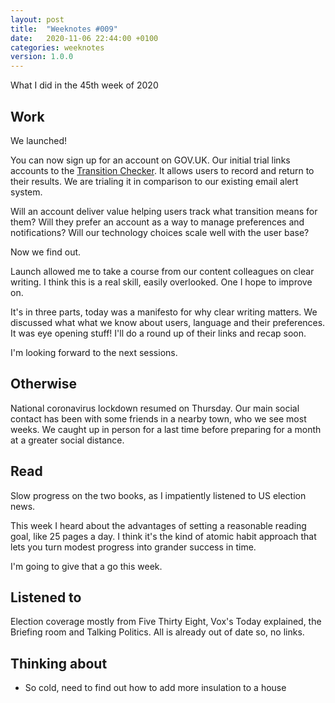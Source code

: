 ```yaml
---
layout: post
title:  "Weeknotes #009"
date:   2020-11-06 22:44:00 +0100
categories: weeknotes
version: 1.0.0
---
```


What I did in the 45th week of 2020

## Work

We launched!

You can now sign up for an account on GOV.UK. Our initial trial links accounts to the [Transition Checker][1]. It allows users to record and return to their results. We are trialing it in comparison to our existing email alert system.

Will an account deliver value helping users track what transition means for them? Will they prefer an account as a way to manage preferences and notifications? Will our technology choices scale well with the user base?

Now we find out.

Launch allowed me to take a course from our content colleagues on clear writing. I think this is a real skill, easily overlooked. One I hope to improve on.

It's in three parts, today was a manifesto for why clear writing matters. We discussed what what we know about users, language and their preferences. It was eye opening stuff! I'll do a round up of their links and recap soon.

I'm looking forward to the next sessions.

## Otherwise

National coronavirus lockdown resumed on Thursday. Our main social contact has been with some friends in a nearby town, who we see most weeks. We caught up in person for a last time before preparing for a month at a greater social distance.

## Read

Slow progress on the two books, as I impatiently listened to US election news.

This week I heard about the advantages of setting a reasonable reading goal, like 25 pages a day. I think it's the kind of atomic habit approach that lets you turn modest progress into grander success in time.

I'm going to give that a go this week.

## Listened to

Election coverage mostly from Five Thirty Eight, Vox's Today explained, the Briefing room and Talking Politics.
All is already out of date so, no links.

## Thinking about

- So cold, need to find out how to add more insulation to a house

[1]: https://www.gov.uk/transition
